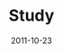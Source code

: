 ---
layout: music 
title: "Study"
series: "The Strong Challenge"
date: 2011-10-23 
description: "The Bible isn’t a rule book. It’s a field guide to relationship with God and others. We read it to grow our understanding of God, to grow in wisdom, and to grow our ability to love other people."
audio: "http://www.crossroads.net/players/media/hq/strong03.mp3"
audio-duration: "38:42"
src: "http://www.crossroads.net/players/media/series/Strong_190x110.jpg"
---